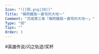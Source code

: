 ```yaml
---
Icon: "![[铜.png|30]]"
Title: "橫跨鐵路～蒼穹的大地～"
Comment: "完成第三章「橫跨鐵路～蒼穹的大地～」"
Type: "铜"
Tips: ""
Order: 3
---
```


#英雄传说/闪之轨迹/奖杯 